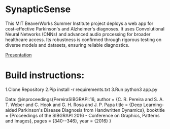 # SynapticSense
This MIT BeaverWorks Summer Institute project deploys a web app for cost-effective Parkinson's and Alzheimer's diagnoses. It uses Convolutional Neural Networks (CNNs) and advanced audio processing for broader healthcare access. Its robustness is confirmed through rigorous testing on diverse models and datasets, ensuring reliable diagnostics.

[Presentation](https://docs.google.com/presentation/d/1ZK3kYYD16mHyCOvEHSkoBcZiyBDXdY3znspyQBfPXmg/edit?usp=sharing)

# Build instructions: 
  1.Clone Repository
  2.Pip install -r requirements.txt
  3.Run python3 app.py


Data:
@inproceedings{PereiraSIBGRAPI:16,
author = {C. R. Pereira and S. A. T. Weber and C. Hook and G. H. Rosa and J. P. Papa
title = {Deep Learning-aided Parkinson's Disease Diagnosis from Handwritten Dynamics},
booktitle = {Proceedings of the SIBGRAPI 2016 - Conference on Graphics, Patterns and Images},
pages = {340--346},
year = {2016}
}
